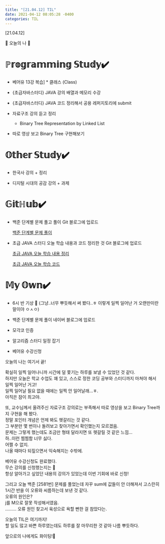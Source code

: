 ```yaml
---
title: "[21.04.12] TIL"
date: 2021-04-12 08:05:28 -0400
categories: TIL
---
```


[21.04.12]

🙌 오늘의 나 🙌

# ℙ𝕣𝕠𝕘𝕣𝕒𝕞𝕞𝕚𝕟𝕘 𝕊𝕥𝕦𝕕𝕪✔️

- 베어유 13강 복습] 
      * 클래스 (Class) 

- {초급자바스터디} JAVA 강의 배열과 메모리 수강

- {초급자바스터디} JAVA 코드 정리해서 공용 레퍼지토리에 submit

- 자료구조 강의 듣고 정리 
   *  Binary Tree Representation by Linked List
-  따로 영상 보고 Binary Tree 구현해보기


# 𝕆𝕥𝕙𝕖𝕣 𝕊𝕥𝕦𝕕𝕪✔️

- 한국사 강의 + 정리

- 디지털 시대의 공감 강의 + 과제

# 𝔾𝕚𝕥ℍ𝕦𝕓✔️

- 백준 단계별 문제 풀고 풀이 Git 블로그에 업로드
    
  [백준 단계별 문제 풀이](https://swiftie1230.github.io/%EB%B0%B1%EC%A4%80%EB%AC%B8%EC%A0%9C%ED%92%80%EC%9D%B4/%EB%B0%B1%EC%A4%80%EB%AC%B8%EC%A0%9C%ED%92%80%EC%9D%B4-2581%EB%B2%88/)

- 초급 JAVA 스터디 오늘 학습 내용과 코드 정리한 것 Git 블로그에 업로드   

  [초급 JAVA 오늘 학습 내용 정리](https://swiftie1230.github.io/%EC%B4%88%EA%B8%89java%EC%8A%A4%ED%84%B0%EB%94%94/%EC%B4%88%EA%B8%89-JAVA-%EB%B0%B0%EC%97%B4%EA%B3%BC-%EB%A9%94%EB%AA%A8%EB%A6%AC-%ED%95%99%EC%8A%B5-%EB%82%B4%EC%9A%A9-%EC%A0%95%EB%A6%AC/)   

  [초급 JAVA 오늘 학습 코드](https://swiftie1230.github.io/%EC%B4%88%EA%B8%89java%EC%8A%A4%ED%84%B0%EB%94%94/%EC%B4%88%EA%B8%89-JAVA-%EB%B0%B0%EC%97%B4%EA%B3%BC-%EB%A9%94%EB%AA%A8%EB%A6%AC-%ED%95%99%EC%8A%B5-%EC%BD%94%EB%93%9C/)

# 𝕄𝕪 𝕆𝕨𝕟✔️

- 6시 반 기상  👀 (그냥..너무 뿌듯해서 써 봤다..ㅎ 이렇게 일찍 일어난 거 오랜만이란 말이야 ㅇㅅㅇ)  
- 백준 단계별 문제 풀이 네이버 블로그에 업로드

- 모각코 인증

- 알고리즘 스터디 일정 잡기 
- 베어유 수강신청

오늘의 나는 여기서 끝!   

확실히 일찍 일어나니까 시간에 덜 쫓기는 하루를 보낼 수 있었던 것 같다.    
하지만 오늘은 학교 수업도 꽤 있고, 스스로 정한 코딩 공부와 스터디까지 마쳐야 해서 일찍 일어난 거고!    
일찍 일어날 필요 없을 때에는 일찍 안 일어날래...ㅎ.   
아직은 잠이 최고야.   

또, 교수님께서 올려주신 자료구조 강의로는 부족해서 따로 영상을 보고 Binary Tree까지 구현을 해 봤다.    
정말 포인터 개념은 언제 봐도 헷갈리는 것 같다.   
그 부분만 몇 번이나 돌려보고 찾아가면서 확인했는지 모르겠음.    
문제는 그렇게 했는데도 조금만 형태 달라지면 또 헷갈릴 것 같은 느낌...   
하..이런 찜찜함 너무 싫다.    
어쩔 수 없지.    
나올 때마다 되짚으면서 익숙해지는 수밖에.

베어유 수강신청도 완료했다.   
무슨 강의를 신청했는지는 🤫   
항상 알아가고 싶었던 내용의 강의가 있었는데 이번 기회에 바로 신청!       
    
그리고 오늘 백준 [2581번] 문제를 풀었는데 자꾸 sum에 값들이 안 더해져서 고스란히 1시간 반을 이 오류와 씨름하는데 보낸 것 같다.    
오류의 원인은?     
j를 M으로 잘못 작성해서였음.   
.........
오류 원인 찾고서 육성으로 욕할 뻔한 걸 참았다는.   

오늘의 TIL은 여기까지!  
할 일도 많고 바쁜 하루였는데도 하루를 잘 마무리한 것 같아 나름 뿌듯하다.  

앞으로의 나에게도 화이팅!🌸
